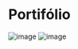 # Portifólio 
![image](https://user-images.githubusercontent.com/69862200/191643032-5b018874-712d-4f9c-aa59-5f0783d635f3.png)
![image](https://user-images.githubusercontent.com/69862200/191643072-44e0874c-2f51-4e3f-916d-997e2c4bf8e2.png)
